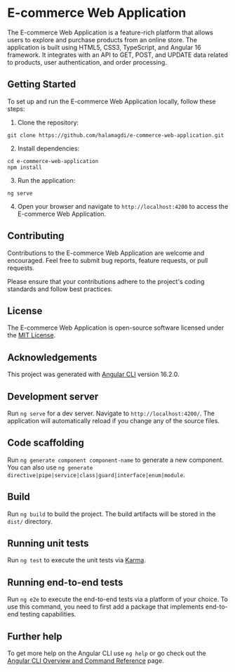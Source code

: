 
# E-commerce Web Application

The E-commerce Web Application is a feature-rich platform that allows users to explore and purchase products from an online store. The application is built using HTML5, CSS3, TypeScript, and Angular 16 framework. It integrates with an API to GET, POST, and UPDATE data related to products, user authentication, and order processing.

## Getting Started

To set up and run the E-commerce Web Application locally, follow these steps:

1. Clone the repository:

```
git clone https://github.com/halamagdi/e-commerce-web-application.git
```

2. Install dependencies:

```
cd e-commerce-web-application
npm install
```

3. Run the application:

```
ng serve
```

4. Open your browser and navigate to `http://localhost:4200` to access the E-commerce Web Application.

## Contributing

Contributions to the E-commerce Web Application are welcome and encouraged. Feel free to submit bug reports, feature requests, or pull requests.

Please ensure that your contributions adhere to the project's coding standards and follow best practices.

## License

The E-commerce Web Application is open-source software licensed under the [MIT License](LICENSE).

## Acknowledgements

This project was generated with [Angular CLI](https://github.com/angular/angular-cli) version 16.2.0.

## Development server

Run `ng serve` for a dev server. Navigate to `http://localhost:4200/`. The application will automatically reload if you change any of the source files.

## Code scaffolding

Run `ng generate component component-name` to generate a new component. You can also use `ng generate directive|pipe|service|class|guard|interface|enum|module`.

## Build

Run `ng build` to build the project. The build artifacts will be stored in the `dist/` directory.

## Running unit tests

Run `ng test` to execute the unit tests via [Karma](https://karma-runner.github.io).

## Running end-to-end tests

Run `ng e2e` to execute the end-to-end tests via a platform of your choice. To use this command, you need to first add a package that implements end-to-end testing capabilities.

## Further help

To get more help on the Angular CLI use `ng help` or go check out the [Angular CLI Overview and Command Reference](https://angular.io/cli) page.
